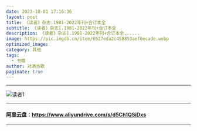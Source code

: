 ```yaml
---
date: 2023-10-01 17:16:36
layout: post
title: 《读者》杂志.1981-2022年刊+合订本全
subtitle: 《读者》杂志].1981-2022年刊+合订本全
description: 《读者》杂志].1981-2022年刊+合订本全......
image: https://pic.imgdb.cn/item/6527eda2c458853aef6ecade.webp
optimized_image: 
category: 其他
tags:
  - 书籍
author: 对酒当歌
paginate: true
---
```


---

![读者1](https://pic.imgdb.cn/item/6527edddc458853aef6fb9f9.png)

---

#### 阿里云盘：<https://www.aliyundrive.com/s/d5Ch1QSiDxs>

---
